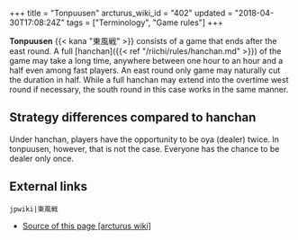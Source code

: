 +++
title = "Tonpuusen"
arcturus_wiki_id = "402"
updated = "2018-04-30T17:08:24Z"
tags = ["Terminology", "Game rules"]
+++

**Tonpuusen** {{< kana "東風戦" >}} consists of a game that ends after the east round. A full
[hanchan]({{< ref "/riichi/rules/hanchan.md" >}}) of the game may take a long time, anywhere between
one hour to an hour and a half even among fast players. An east round only game may naturally cut
the duration in half. While a full hanchan may extend into the overtime west round if necessary, the
south round in this case works in the same manner.

## Strategy differences compared to hanchan

Under hanchan, players have the opportunity to be oya (dealer) twice. In tonpuusen, however, that is
not the case. Everyone has the chance to be dealer only once.

## External links

`jpwiki|東風戦`

- [Source of this page [arcturus wiki]](http://arcturus.su/wiki/Tonpuusen)
